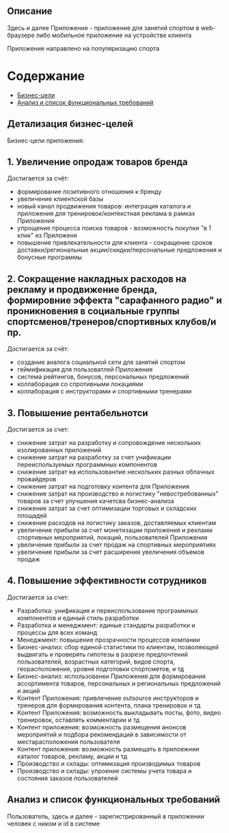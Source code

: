 ## Описание

Здесь и далее Приложение - приложение для занятий спортом в web-браузере либо мобильное приложение на устройстве клиента

Приложение направлено на популяризацию спорта

# Содержание
- [Бизнес-цели](#business_goals)
- [Анализ и список функциональных требований](#func_req)

## Детализация бизнес-целей <a name="business_goals"></a>

Бизнес-цели приложения:
## 1. Увеличение опродаж товаров бренда
Достигается за счёт: 
* формирование позитивного отношения к бренду
* увеличение клиентской базы
* новый канал продвижения товаров: интеграция каталога и приложения для тренировок/контекстная реклама в рамках Приложения
* упрощение процесса поиска товаров - возможность покупки "в 1 клик" из Приложеня
* повышение привлекательности для клиента - сокращение сроков доставки/региональные акции/скидки/персональные предложения и бонусные программы

## 2. Сокращение накладных расходов на рекламу и продвижение бренда, формировние эффекта "сарафанного радио" и проникновения в социальные группы спортсменов/тренеров/спортивных клубов/и пр.
Достигается за счёт:
* создание аналога социальной сети для занятий спортом
* геймификация для пользоватлей Приложения
* система рейтингов, бонусов, персональных предложений
* коллаборация со спротивными локациями 
* коллаборация с инструкторами и спортивными тренерами  

## 3. Повышение рентабельнотси 
Достигается за счет: 
* снижение затрат на разработку и сопровождение нескольких изолированных приложений 
* снижение затрат на разработку за счет унификации переиспользуемых программных компонентов 
* снижение затрат на использованпие нескольких разных облачных провайдеров 
* снижение затрат на подготовку контента для Приложения 
* снижение затрат на производство и логистику "невостребованных" товаров за счет улучшения качетсва бизнес-анализа
* снижение затрат за счет оптимизации торговых и складских площадей 
* снижение расходов на логистику заказов, доставляемых клиентам
* увеличение прибыли за счет монетизации приложения и реклами спортивных мероприятий, локаций, пользователей Приложения
* увеличение прибыли за счет продаж на спортивных мероприятиях 
* увеличение прибыли за счет расширения увеличения объемов продаж 


## 4. Повышение эффективности сотрудников 
Достигается за счет: 
* Разработка: унификация и переиспользование программных компонентов и единый стиль разработки
* Разработка и менеджмент: единые стандарты разработки и процессы для всех команд 
* Менеджмент: повышение прозрачности процессов компании 
* Бизнес-анализ: сбор единой статистики по клиентам, позволяющей выдвигать и проверять гипотезы в разрезе предпочтений пользователей, возрастных категорий, видов спорта, георасположения, уровня подготовки спортсметов, и тд 
* Бизнес-анализ: использованеи Приложения для формирования ассортимента товаров, персональных и региональных предложений и акций
* Контент Приложения: привлечение outsource инструкторов и тренеров для формирования контента, плана тренировок и тд 
* Контент Приложения: возможность выкладывать посты, фото, видео тренировок, оставлять комментарии и тд 
* Контент приложения: возможность размещения анонсов мероприятий и подбора рекомендаций в зависимости от местарасположения пользователя 
* Контент приложения: возможность размещать в прилоежнии каталог товаров, рекламу, акции и тд 
* Производство и склады: оптимизация производимых товаров
* Производство и склады: упроение системы учета товара и состояния заказов пользователей 


## Анализ и список функциональных требований <a name="func_req"></a>

Пользователь, здесь и далее - зарегистрированный в приложении человек с ником и id в системе
